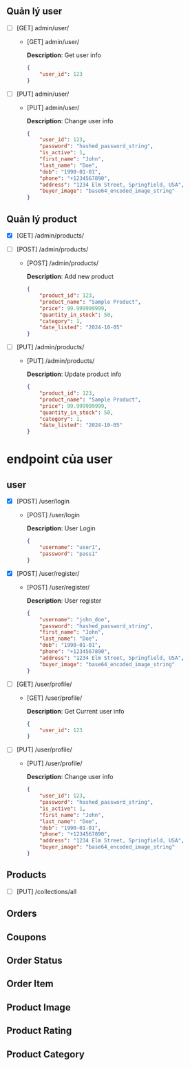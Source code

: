 ## Quản lý user

- [ ]  [GET] admin/user/
    - [GET] admin/user/
        
        **Description**: Get user info
        
        ```json
        {
            "user_id": 123
        }
        ```
        
- [ ]  [PUT] admin/user/
    - [PUT] admin/user/
        
        **Description**: Change user info
        
        ```json
        {
            "user_id": 123,
            "password": "hashed_password_string",
            "is_active": 1,
            "first_name": "John",
            "last_name": "Doe",
            "dob": "1990-01-01",
            "phone": "+1234567890",
            "address": "1234 Elm Street, Springfield, USA",
            "buyer_image": "base64_encoded_image_string"
        }
        ```

## Quản lý product

- [x]  [GET] /admin/products/
- [ ]  [POST] /admin/products/
    - [POST] /admin/products/
        
        **Description**: Add new product
        
        ```json
        {
            "product_id": 123,
            "product_name": "Sample Product",
            "price": 99.999999999,
            "quantity_in_stock": 50,
            "category": 1,
            "date_listed": "2024-10-05"
        }
        ```
        
- [ ]  [PUT] /admin/products/
    - [PUT] /admin/products/
        
        **Description**: Update product info
        
        ```json
        {
            "product_id": 123,
            "product_name": "Sample Product",
            "price": 99.999999999,
            "quantity_in_stock": 50,
            "category": 1,
            "date_listed": "2024-10-05"
        }
        ```

# endpoint của user

## user

- [x]  [POST] /user/login
    - [POST] /user/login
        
        **Description**: User Login 
        
        ```json
        {
            "username": "user1",
            "password": "pass1"
        }
        ```
        
- [x]  [POST] /user/register/
    - [POST] /user/register/
        
        **Description**: User register
        
        ```json
        {
            "username": "john_doe",
            "password": "hashed_password_string",
            "first_name": "John",
            "last_name": "Doe",
            "dob": "1990-01-01",
            "phone": "+1234567890",
            "address": "1234 Elm Street, Springfield, USA",
            "buyer_image": "base64_encoded_image_string"
        }
        ```
        
- [ ]  [GET] /user/profile/
    - [GET] /user/profile/
        
        **Description**: Get Current user info
        
        ```json
        {
            "user_id": 123
        }
        ```
        
- [ ]  [PUT] /user/profile/
    - [PUT] /user/profile/
        
        **Description**: Change user info
        
        ```json
        {
            "user_id": 123,
            "password": "hashed_password_string",
            "is_active": 1,
            "first_name": "John",
            "last_name": "Doe",
            "dob": "1990-01-01",
            "phone": "+1234567890",
            "address": "1234 Elm Street, Springfield, USA",
            "buyer_image": "base64_encoded_image_string"
        }
        ```

## Products

- [ ]  [PUT] /collections/all

## Orders

## Coupons

## Order Status

## Order Item

## Product Image

## Product Rating

## Product Category